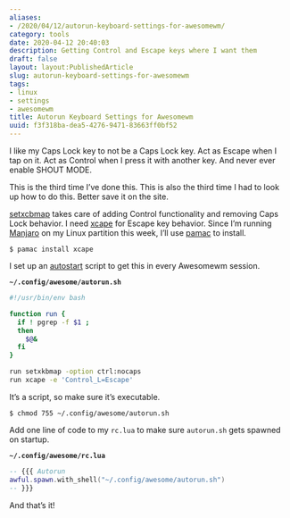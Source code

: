 ```yaml
---
aliases:
- /2020/04/12/autorun-keyboard-settings-for-awesomewm/
category: tools
date: 2020-04-12 20:40:03
description: Getting Control and Escape keys where I want them
draft: false
layout: layout:PublishedArticle
slug: autorun-keyboard-settings-for-awesomewm
tags:
- linux
- settings
- awesomewm
title: Autorun Keyboard Settings for Awesomewm
uuid: f3f318ba-dea5-4276-9471-83663ff0bf52
---
```


I like my Caps Lock key to not be a Caps Lock key. Act as Escape when I
tap on it. Act as Control when I press it with another key. And never
ever enable SHOUT MODE.

This is the third time I’ve done this. This is also the third time I had
to look up how to do this. Better save it on the site.

[setxcbmap](https://linux.die.net/man/1/setxkbmap) takes care of adding
Control functionality and removing Caps Lock behavior. I need
[xcape](https://github.com/alols/xcape) for Escape key behavior. Since
I’m running [Manjaro](https://manjaro.org/) on my Linux partition this
week, I’ll use [pamac](https://wiki.manjaro.org/index.php?title=Pamac)
to install.

    $ pamac install xcape

I set up an
[autostart](https://wiki.archlinux.org/index.php/Awesome#Autostart)
script to get this in every Awesomewm session.

**`~/.config/awesome/autorun.sh`**

```bash
#!/usr/bin/env bash

function run {
  if ! pgrep -f $1 ;
  then
    $@&
  fi
}

run setxkbmap -option ctrl:nocaps
run xcape -e 'Control_L=Escape'
```

It’s a script, so make sure it’s executable.

    $ chmod 755 ~/.config/awesome/autorun.sh

Add one line of code to my `rc.lua` to make sure `autorun.sh` gets
spawned on startup.

**`~/.config/awesome/rc.lua`**

```lua
-- {{{ Autorun
awful.spawn.with_shell("~/.config/awesome/autorun.sh")
-- }}}
```

And that’s it!